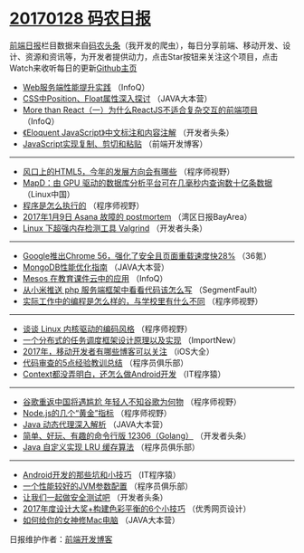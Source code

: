 # [20170128 码农日报](https://github.com/kujian/frontendDaily/blob/master/2017/01/28.md)

[前端日报](http://caibaojian.com/c/news)栏目数据来自[码农头条](http://hao.caibaojian.com/)（我开发的爬虫），每日分享前端、移动开发、设计、资源和资讯等，为开发者提供动力，点击Star按钮来关注这个项目，点击Watch来收听每日的更新[Github主页](https://github.com/kujian/frontendDaily)
* [Web服务端性能提升实践](http://hao.caibaojian.com/23837.html) （InfoQ）
* [CSS中Position、Float属性深入探讨](http://hao.caibaojian.com/23922.html) （JAVA大本营）
* [More than React（一）为什么ReactJS不适合复杂交互的前端项目](http://hao.caibaojian.com/23912.html) （InfoQ）
* [《Eloquent JavaScript》中文标注和内容注解](http://hao.caibaojian.com/23858.html) （开发者头条）
* [JavaScript实现复制、剪切和粘贴](http://hao.caibaojian.com/23879.html) （前端开发博客）

***
* [风口上的HTML5，今年的发展方向会有哪些](http://hao.caibaojian.com/23939.html) （程序师视野）
* [MapD：由 GPU 驱动的数据库分析平台可在几毫秒内查询数十亿条数据](http://hao.caibaojian.com/23851.html) （Linux中国）
* [程序是怎么执行的](http://hao.caibaojian.com/23938.html) （程序师视野）
* [2017年1月9日 Asana 故障的 postmortem](http://hao.caibaojian.com/23919.html) （湾区日报BayArea）
* [Linux 下超强内存检测工具 Valgrind](http://hao.caibaojian.com/23930.html) （开发者头条）

***
* [Google推出Chrome 56，强化了安全且页面重载速度快28%](http://hao.caibaojian.com/23934.html) （36氪）
* [MongoDB性能优化指南](http://hao.caibaojian.com/23924.html) （JAVA大本营）
* [Mesos 在教育课件云中的应用](http://hao.caibaojian.com/23913.html) （InfoQ）
* [从小米推送 php 服务端框架中看看代码该怎么写](http://hao.caibaojian.com/23936.html) （SegmentFault）
* [实际工作中的编程是怎么样的，与学校里有什么不同](http://hao.caibaojian.com/23937.html) （程序师视野）

***
* [谈谈 Linux 内核驱动的编码风格](http://hao.caibaojian.com/23940.html) （程序师视野）
* [一个分布式的任务调度框架设计原理以及实现](http://hao.caibaojian.com/23838.html) （ImportNew）
* [2017年，移动开发者有哪些博客可以关注](http://hao.caibaojian.com/23840.html) （iOS大全）
* [代码审查的5点经验教训总结](http://hao.caibaojian.com/23925.html) （程序员俱乐部）
* [Context都没弄明白，还怎么做Android开发](http://hao.caibaojian.com/23867.html) （IT程序猿）

***
* [谷歌重返中国将遇尴尬 年轻人不知谷歌为何物](http://hao.caibaojian.com/23869.html) （程序师视野）
* [Node.js的几个“黄金”指标](http://hao.caibaojian.com/23870.html) （程序师视野）
* [Java 动态代理深入解析](http://hao.caibaojian.com/23923.html) （JAVA大本营）
* [简单、好玩、有趣的命令行版 12306（Golang）](http://hao.caibaojian.com/23857.html) （开发者头条）
* [Java 自定义实现 LRU 缓存算法](http://hao.caibaojian.com/23927.html) （程序员俱乐部）

***
* [Android开发的那些坑和小技巧](http://hao.caibaojian.com/23868.html) （IT程序猿）
* [一个性能较好的JVM参数配置](http://hao.caibaojian.com/23929.html) （程序员俱乐部）
* [让我们一起做安全测试吧](http://hao.caibaojian.com/23931.html) （开发者头条）
* [2017年度设计大奖+构建色彩平衡的6个小技巧](http://hao.caibaojian.com/23881.html) （优秀网页设计）
* [如何给你的女神修Mac电脑](http://hao.caibaojian.com/23921.html) （JAVA大本营）

日报维护作者：[前端开发博客](http://caibaojian.com/) 